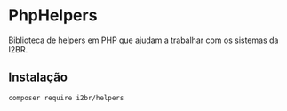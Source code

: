 # PhpHelpers
Biblioteca de helpers em PHP que ajudam a trabalhar com os sistemas da I2BR.

## Instalação
```
composer require i2br/helpers
```
